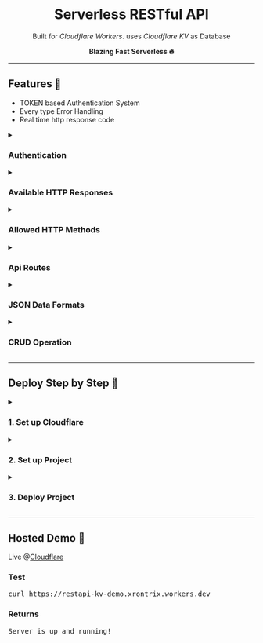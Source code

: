 <!-- copyright 2023 © Xron Trix | https://github.com/Xrontrix10 -->

<h1 align='center'>Serverless RESTful API</h1>

<p align='center'>Built for <i>Cloudflare Workers</i>. uses <i>Cloudflare KV</i> as Database</p>
<p align='center'><strong>Blazing Fast Serverless 🔥</strong></p>

---

<h2> Features 🚀</h2>

<ul>
   <li>TOKEN based Authentication System</li>
   <li>Every type Error Handling</li>
   <li>Real time http response code</li>
</ul>

<details>

   <summary>
      <h3>Authentication</h3>
   </summary>

   Need to pass `Authorization` header along with AUTH_TOKEN. Otherwise it will return `Unauthorized (http - 401)`


   <h4>Example</h4>

   <pre>
      curl -x POST https://backend.workers.dev/faculty
         -H 'Authorization: AUTH_TOKEN'  
         -d '{name: "Xron Trix"}'</pre>

</details>

<details>
   <summary>
      <h3>Available HTTP Responses</h3>
   </summary>

   <ul>
      <li><code>200</code> - OK</li>
      <li><code>204</code> - No Content</li>
      <li><code>400</code> - Bad Request</li>
      <li><code>401</code> - Unauthorized</li>
      <li><code>404</code> - Not Found</li>
      <li><code>405</code> - Method not Allowed</li>
      <li><code>409</code> - Data conflicts</li>
      <li><code>422</code> - Unprocessable Entity</li>
      <li><code>500</code> - Server error</li>
   </ul>
</details>


<details>

   <summary>
      <h3>Allowed HTTP Methods</h3>
   </summary>

   - `GET`
   - `POST`
   - `PUT`
   - `DELETE`

</details>


<details>

   <summary>
      <h3>Api Routes</h3>
   </summary>

   - `/` - Check if Server is Online
   - `/faculty` - Access Faculty Members Data
   - `/member` - Access Regular Members Data
   - `/event` - Access Event Data

</details>


<details>

   <summary>
      <h3>JSON Data Formats</h3>
   </summary>

   <h4>Unique ID Will be Auto Added on Creation on Each Data</h4>
   <h4>Each Field is Required on POST request</h4>

   - Faculty

      <pre>
      {
         name: "String",
         role: "String",
         image: "String",
         mobile: "String"
      }</pre>

   - Member

      <pre>
      {
         name: "String",
         role: "String",
         image: "String",
         mobile: "String",
         roll: "String"
      }</pre>

   - Event

      <pre>
      {
         title: "String",
         page: "String",
         image: "String",
         teams: [Array]   # Optional in Creation
      }</pre>

</details>


<details>

   <summary>
      <h3>CRUD Operation</h3>
   </summary>

   <h4>Accepts</h4>

   - `POST /<API_ROUTE> {json in body}` - Create Single Data
   - `GET /<API_ROUTE>` - Read All Data
   - `GET /<API_ROUTE>/<ID>` - Read Single Data
   - `PUT /<API_ROUTE>/<ID>` - Update Single Data
   - `DELETE /<API_ROUTE>` - Delete All Data
   - `DELETE /<API_ROUTE>/<ID>` - Delete Single Data

   <h4>Returns</h4>

   - Create

      - Returns `http - 200` ID and Collection of new data in JSON on Success  
      - Returns `http - 409` on Data Conflict
      - Returns `http - 422` on Unprocessable Entity
      - Returns `http - 500` on Creation error

   - Read

      - Returns `http - 200` requested data in JSON on Success 
      - Returns `http - 404` on Not Found

   - Update

      - Returns `http - 200` Request Permitted! on Success 
      - Returns `http - 404` on Not Found
      - Returns `http - 422` on Unprocessable Entity
      - Returns `http - 500` on Update error

   - Delete

      - Returns `http - 200` Request Permitted! on Success 
      - Returns `http - 404` on Not Found
      - Returns `http - 500` on Update error

</details>

---

<h2> Deploy Step by Step 🦀 </h2>

<details>

   <summary>
      <h3>1. Set up Cloudflare</h3>
   </summary>

   - Create a Cloudflare Account if haven't already 🙂
   - Create a subdomain for your workers pages.

      Your Projects will be visible as `https://project.SUB_DOMAIN.workers.dev`

</details>

<details>

   <summary>
      <h3>2. Set up Project</h3>
   </summary>

   - Install node.js if haven't already 🙂
   - Install Wrangler as

      <pre>npm install wrangler --save-dev</pre>

   - Login with Cloudflare Account

      <pre>wrangler login</pre>

   - Clone This Repository

      <pre>git clone https://github.com/XronTrix10/Cloudflare-RESTful-KV.git</pre>

   - Rename `wrangler.example.toml` file to `wrangler.toml`
   - Rename `example.dev.vars` file to `.dev.vars`
   - Put a secret Auth Token in `.dev.vars` file. This Token will be used to Authenticate You with Your API
   - Put the auth token in Wrangler as well

      <pre>wrangler secret put AUTH_TOKEN</pre>

      Enter The Same Token you Placed inside `.dev.vars` file

   - Install dependencies

      <pre>npm install</pre>

   - Create a KV Namespace in Cloudflare

      <pre>wrangler kv:namespace create YOUR_NAMESPACE</pre>
      
      <p><strong>NOTE:</strong> Replace your own desired Database Name with <code>YOUR_NAMESPACE</code></p>
      
      <p>On Hitting Enter, an ID of the created namespace will be returned.</p>

   - Put Binding in `wrangler.toml` file

      - Replace <NAMESPACE_ID> with the ID you got on namespace Creation

      <p><strong>NOTE:</strong> ❌ Don't Edit the Binding Name <code>binding = "DATABASE"</code></p>

</details>

<details>

   <summary>
      <h3>3. Deploy Project</h3>
   </summary>

   - To Deploy/Test in Local

      <pre>wrangler dev</pre>

   - To Deploy in Cloudflare

      <pre>wrangler deploy</pre>

      You can change the project name by editing the `name` field from `wrangler.toml` file before deploying your project


</details>

---

<h2>Hosted Demo 🐬</h2>

Live @[Cloudflare](https://restapi-kv-demo.xrontrix.workers.dev)

### Test

<pre>curl https://restapi-kv-demo.xrontrix.workers.dev</pre>

### Returns

<pre>Server is up and running!</pre>